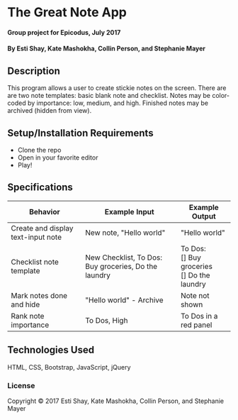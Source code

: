 # The Great Note App

#### Group project for Epicodus, July 2017

#### By Esti Shay, Kate Mashokha, Collin Person, and Stephanie Mayer

## Description

This program allows a user to create stickie notes on the screen.  There are are two note templates: basic blank note and checklist.  Notes may be color-coded by importance: low, medium, and high.  Finished notes may be archived (hidden from view).

## Setup/Installation Requirements

* Clone the repo
* Open in your favorite editor
* Play!

## Specifications

| Behavior      | Example Input         | Example Output        |
| ------------- | ------------- | ------------- |
| Create and display text-input note | New note, "Hello world" | "Hello world" |
| Checklist note template | New Checklist, To Dos: Buy groceries, Do the laundry | To Dos:  <br>\[\] Buy groceries  <br>\[\] Do the laundry |
| Mark notes done and hide | "Hello world" - Archive | Note not shown |
| Rank note importance | To Dos, High | To Dos in a red panel |


## Technologies Used

HTML, CSS, Bootstrap, JavaScript, jQuery

### License

Copyright &copy; 2017 Esti Shay, Kate Mashokha, Collin Person, and Stephanie Mayer
